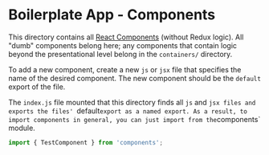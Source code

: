 # Boilerplate App - Components

This directory contains all [React Components][component] (without Redux logic).
All "dumb" components belong here; any components that contain logic beyond the
presentational level belong in the `containers/` directory.

To add a new component, create a new `js` or `jsx` file that specifies the name
of the desired component. The new component should be the `default` export of
the file.

The `index.js` file mounted that this directory finds all `js` and `jsx files
and exports the files' `default` export as a named export. As a result, to
import components in general, you can just import from the `components` module.

```javascript
import { TestComponent } from 'components';
```

[component]: <https://facebook.github.io/react/docs/react-component.html>
